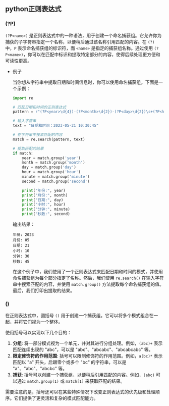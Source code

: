 ## python正则表达式

### (?P)

`(?P<name>)` 是正则表达式中的一种语法，用于创建一个命名捕获组。它允许你为捕获的子字符串指定一个名称，以便稍后通过该名称引用匹配的内容。在 `(?)` 中，`P` 表示命名捕获组的标识符，而 `<name>` 是指定的捕获组名称。通过使用 `(?P<name>)`，你可以在匹配中标识和提取特定部分的内容，使得后续处理更方便和可读性更高。

- 例子

  当你想从字符串中提取日期和时间信息时，你可以使用命名捕获组。下面是一个示例：

  ```python
  import re
  
  # 匹配日期和时间的正则表达式
  pattern = r"(?P<year>\d{4})-(?P<month>\d{2})-(?P<day>\d{2})\s+(?P<hour>\d{2}):(?P<minute>\d{2}):(?P<second>\d{2})"
  
  # 输入字符串
  text = "日期和时间：2023-05-21 10:30:45"
  
  # 在字符串中搜索匹配的内容
  match = re.search(pattern, text)
  
  # 提取匹配的结果
  if match:
      year = match.group('year')
      month = match.group('month')
      day = match.group('day')
      hour = match.group('hour')
      minute = match.group('minute')
      second = match.group('second')
  
      print("年份:", year)
      print("月份:", month)
      print("日期:", day)
      print("小时:", hour)
      print("分钟:", minute)
      print("秒数:", second)
  ```

  输出结果：

  ```
  年份: 2023
  月份: 05
  日期: 21
  小时: 10
  分钟: 30
  秒数: 45
  ```

  在这个例子中，我们使用了一个正则表达式来匹配日期和时间的模式，并使用命名捕获组为每个部分指定了名称。然后，我们使用 `re.search()` 在输入字符串中搜索匹配的内容，并使用 `match.group()` 方法提取每个命名捕获组的值。最后，我们打印出提取的结果。

### ()


在正则表达式中，圆括号 `()` 用于创建一个捕获组。它可以将多个模式组合在一起，并将它们视为一个整体。

使用括号可以实现以下几个目的：

1. **分组**: 将一部分模式视为一个单元，并对其进行分组处理。例如，`(abc)+` 表示匹配连续出现的 "abc"，可以是 "abc"、"abcabc"、"abcabcabc" 等。
2. **限定修饰符的作用范围**: 括号可以限制修饰符的作用范围。例如，`a(bc)*` 表示匹配以 "a" 开头，后跟零个或多个 "bc" 的字符串，可以是 "a"、"abc"、"abcbc" 等。
3. **捕获**: 括号可以创建一个捕获组，以便稍后引用匹配的内容。例如，`(abc)` 可以通过 `match.group(1)` 或 `match[1]` 来获取匹配的结果。

需要注意的是，括号还可以在某些特殊情况下改变正则表达式的优先级和处理顺序。它们提供了更灵活和复杂的模式匹配能力。